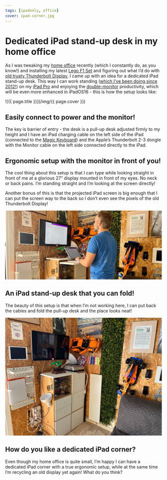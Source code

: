 ```yaml
---
tags: [ipadonly, office]
cover: ipad-corner.jpg
---
```


# Dedicated iPad stand-up desk in my home office

As I was tweaking my [home office](/office) recently (which I constantly do, as you know!) and installing my latest [Lego F1 Set](/mclaren) and figuring out what I’d do with [old trusty Thunderbolt Display](/thunderbolt), I came up with an idea for a dedicated iPad stand-up desk. This way I can work standing ([which I’ve been doing since 2012!](/im-still-standing-my-latest-video-show/)) on my [iPad Pro](/ipad13pro) and enjoying the [double-monitor](/dual-monitor-setup-for-twice-the-productivity-43-productive-magazine-show/) productivity, which will be even more enhanced in iPadOS16 - this is how the setup looks like:

<!--More-->

![{{ page.title }}](/img/{{ page.cover }})

## Easily connect to power and the monitor!

The key is barrier of entry - the desk is a pull-up desk adjusted firmly to my height and I have an iPad charging cable on the left side of the iPad (connected to the [Magic Keyboard](/magic/)) and the Apple’s Thunderbolt 2-3 dongle with the Monitor cable on the left side connected directly to the iPad.

## Ergonomic setup with the monitor in front of you!

The cool thing about this setup is that I can type while looking straight in front of me at a glorious 27” display mounted in front of my eyes. No neck or back pains. I’m standing straight and I’m looking at the screen directly!

Another bonus of this is that the projected iPad screen is big enough that I can put the screen way to the back so I don’t even see the pixels of the old Thunderbolt Display!

![{{ page.title }} 2 ergonomic](/img/ipad-corner-2.jpg)

## An iPad stand-up desk that you can fold!

The beauty of this setup is that when I’m not working here, I can put back the cables and fold the pull-up desk and the place looks neat!

![{{ page.title }} 3 folded](/img/ipad-corner-3.jpg)

## How do you like a dedicated iPad corner?

Even though my home office is quite small, I’m happy I can have a dedicated iPad corner with a true ergonomic setup, while at the same time I’m recycling an old display yet again! What do you think?

[n]: https://michael.gratis/nozbe